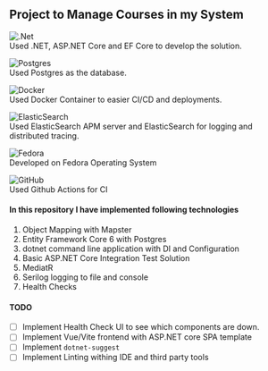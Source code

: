 ## Project to Manage Courses in my System


![.Net](https://img.shields.io/badge/.NET-5C2D91?style=for-the-badge&logo=.net&logoColor=white)  \
Used .NET, ASP.NET Core and EF Core to develop the solution.

![Postgres](https://img.shields.io/badge/postgres-%23316192.svg?style=for-the-badge&logo=postgresql&logoColor=white) \
Used Postgres as the database.

![Docker](https://img.shields.io/badge/docker-%230db7ed.svg?style=for-the-badge&logo=docker&logoColor=white) \
Used Docker Container to easier CI/CD and deployments.

![ElasticSearch](https://img.shields.io/badge/-ElasticSearch-005571?style=for-the-badge&logo=elasticsearch) \
Used ElasticSearch APM server and ElasticSearch for logging and distributed tracing.

![Fedora](https://img.shields.io/badge/Fedora-294172?style=for-the-badge&logo=fedora&logoColor=white) \
Developed on Fedora Operating System

![GitHub](https://img.shields.io/badge/github-%23121011.svg?style=for-the-badge&logo=github&logoColor=white)\
Used Github Actions for CI

#### In this repository I have implemented following technologies
1. Object Mapping with Mapster
2. Entity Framework Core 6 with Postgres
3. dotnet command line application with DI and Configuration
4. Basic ASP.NET Core Integration Test Solution
5. MediatR
6. Serilog logging to file and console
7. Health Checks


#### TODO
- [ ] Implement Health Check UI to see which components are down.
- [ ] Implement Vue/Vite frontend with ASP.NET core SPA template
- [ ] Implement ```dotnet-suggest```
- [ ] Implement Linting withing IDE and third party tools
